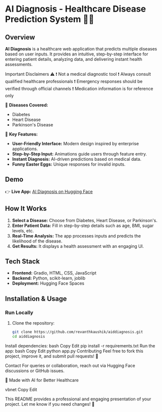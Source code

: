 # AI Diagnosis - Healthcare Disease Prediction System 🏥🤖   

## Overview  
**AI Diagnosis** is a healthcare web application that predicts multiple diseases based on user inputs. It provides an intuitive, step-by-step interface for entering patient details, analyzing data, and delivering instant health assessments.  

Important Disclaimers ⚠️
❗ Not a medical diagnostic tool
❗ Always consult qualified healthcare professionals
❗ Emergency responses should be verified through official channels
❗ Medication information is for reference only

🔹 **Diseases Covered:**  
- Diabetes  
- Heart Disease  
- Parkinson's Disease  

🔹 **Key Features:**  
- **User-Friendly Interface:** Modern design inspired by enterprise applications.  
- **Step-by-Step Input:** Animations guide users through feature entry.  
- **Instant Diagnosis:** AI-driven predictions based on medical data.  
- **Funny Easter Eggs:** Unique responses for invalid inputs.  

## Demo  
👉 **Live App:** [AI Diagnosis on Hugging Face](https://huggingface.co/spaces/revanthkaushik/aiddiagnosis)  

## How It Works  
1. **Select a Disease:** Choose from Diabetes, Heart Disease, or Parkinson's.  
2. **Enter Patient Data:** Fill in step-by-step details such as age, BMI, sugar levels, etc.  
3. **Real-Time Analysis:** The app processes inputs and predicts the likelihood of the disease.  
4. **Get Results:** It displays a health assessment with an engaging UI.  

## Tech Stack  
- **Frontend:** Gradio, HTML, CSS, JavaScript  
- **Backend:** Python, scikit-learn, joblib  
- **Deployment:** Hugging Face Spaces  

## Installation & Usage  
### **Run Locally**  
1. Clone the repository:  
   ```bash
   git clone https://github.com/revanthkaushik/aiddiagnosis.git
   cd aiddiagnosis
Install dependencies:
bash
Copy
Edit
pip install -r requirements.txt
Run the app:
bash
Copy
Edit
python app.py
Contributing
Feel free to fork this project, improve it, and submit pull requests! 🚀

Contact
For queries or collaboration, reach out via Hugging Face discussions or GitHub issues.

💙 Made with AI for Better Healthcare

vbnet
Copy
Edit

This README provides a professional and engaging presentation of your project. Let me know if you need changes! 🚀














